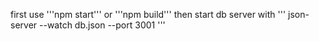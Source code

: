 first use '''npm start''' or  '''npm build'''
then start db server with 
'''
json-server --watch db.json --port 3001
'''